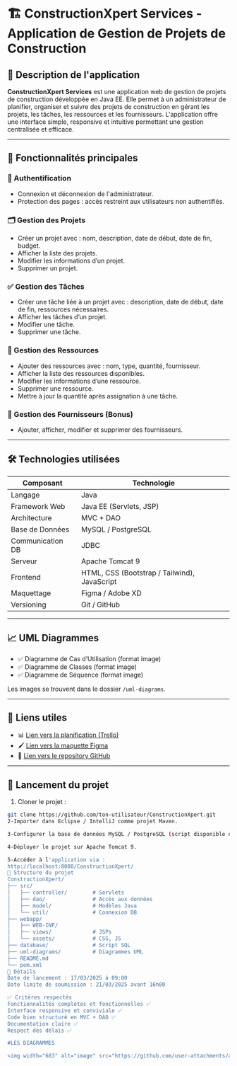 # 🏗️ ConstructionXpert Services - Application de Gestion de Projets de Construction

## 📌 Description de l'application

**ConstructionXpert Services** est une application web de gestion de projets de construction développée en Java EE. Elle permet à un administrateur de planifier, organiser et suivre des projets de construction en gérant les projets, les tâches, les ressources et les fournisseurs. L'application offre une interface simple, responsive et intuitive permettant une gestion centralisée et efficace.

---

## 🎯 Fonctionnalités principales

### 🔐 Authentification
- Connexion et déconnexion de l'administrateur.
- Protection des pages : accès restreint aux utilisateurs non authentifiés.

### 🗂️ Gestion des Projets
- Créer un projet avec : nom, description, date de début, date de fin, budget.
- Afficher la liste des projets.
- Modifier les informations d’un projet.
- Supprimer un projet.

### ✅ Gestion des Tâches
- Créer une tâche liée à un projet avec : description, date de début, date de fin, ressources nécessaires.
- Afficher les tâches d’un projet.
- Modifier une tâche.
- Supprimer une tâche.

### 🧰 Gestion des Ressources
- Ajouter des ressources avec : nom, type, quantité, fournisseur.
- Afficher la liste des ressources disponibles.
- Modifier les informations d’une ressource.
- Supprimer une ressource.
- Mettre à jour la quantité après assignation à une tâche.

### 🧾 Gestion des Fournisseurs (Bonus)
- Ajouter, afficher, modifier et supprimer des fournisseurs.

---

## 🛠️ Technologies utilisées

| Composant          | Technologie             |
|--------------------|--------------------------|
| Langage            | Java                     |
| Framework Web      | Java EE (Servlets, JSP)  |
| Architecture       | MVC + DAO                |
| Base de Données    | MySQL / PostgreSQL       |
| Communication DB   | JDBC                     |
| Serveur            | Apache Tomcat 9          |
| Frontend           | HTML, CSS (Bootstrap / Tailwind), JavaScript |
| Maquettage         | Figma / Adobe XD         |
| Versioning         | Git / GitHub             |

---

## 📈 UML Diagrammes

- ✅ Diagramme de Cas d’Utilisation (format image)
- ✅ Diagramme de Classes (format image)
- ✅ Diagramme de Séquence (format image)

Les images se trouvent dans le dossier `/uml-diagrams`.

---

## 🔗 Liens utiles

- 📊 [Lien vers la planification (Trello)](https://...)
- 🖌️ [Lien vers la maquette Figma](https://...)
- 📁 [Lien vers le repository GitHub](https://github.com/...)

---

## 🚀 Lancement du projet

1. Cloner le projet :
```bash
git clone https://github.com/ton-utilisateur/ConstructionXpert.git
2-Importer dans Eclipse / IntelliJ comme projet Maven.

3-Configurer la base de données MySQL / PostgreSQL (script disponible dans /database).

4-Déployer le projet sur Apache Tomcat 9.

5-Accéder à l'application via :
http://localhost:8080/ConstructionXpert/
📂 Structure du projet
ConstructionXpert/
├── src/
│   ├── controller/        # Servlets
│   ├── dao/               # Accès aux données
│   ├── model/             # Modèles Java
│   └── util/              # Connexion DB
├── webapp/
│   ├── WEB-INF/
│   ├── views/             # JSPs
│   └── assets/            # CSS, JS
├── database/              # Script SQL
├── uml-diagrams/          # Diagrammes UML
├── README.md
└── pom.xml
📅 Détails
Date de lancement : 17/03/2025 à 09:00
Date limite de soumission : 21/03/2025 avant 16h00

✅ Critères respectés
Fonctionnalités complètes et fonctionnelles ✅
Interface responsive et conviviale ✅
Code bien structuré en MVC + DAO ✅
Documentation claire ✅
Respect des délais ✅

#LES DIAGRAMMES

<img width="683" alt="image" src="https://github.com/user-attachments/assets/03a21218-69d3-4f5f-9b17-3810ac1aed33" />




